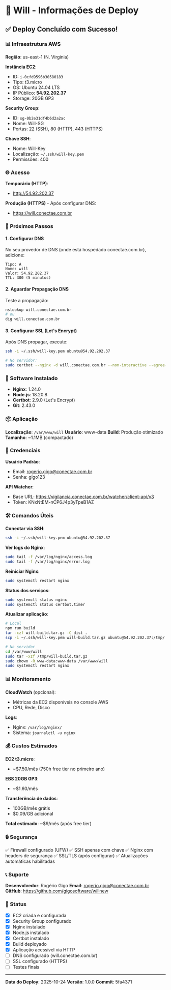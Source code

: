 # 🚀 Will - Informações de Deploy

## ✅ Deploy Concluído com Sucesso!

### 📊 Infraestrutura AWS

**Região**: us-east-1 (N. Virginia)

**Instância EC2**:
- ID: `i-0cfd9596b30580183`
- Tipo: t3.micro
- OS: Ubuntu 24.04 LTS
- IP Público: **54.92.202.37**
- Storage: 20GB GP3

**Security Group**:
- ID: `sg-0b2e31df4b6d2a2ac`
- Nome: Will-SG
- Portas: 22 (SSH), 80 (HTTP), 443 (HTTPS)

**Chave SSH**:
- Nome: Will-Key
- Localização: `~/.ssh/will-key.pem`
- Permissões: 400

### 🌐 Acesso

**Temporário (HTTP)**:
- http://54.92.202.37

**Produção (HTTPS)** - Após configurar DNS:
- https://will.conectae.com.br

### 📝 Próximos Passos

#### 1. Configurar DNS

No seu provedor de DNS (onde está hospedado conectae.com.br), adicione:

```
Tipo: A
Nome: will
Valor: 54.92.202.37
TTL: 300 (5 minutos)
```

#### 2. Aguardar Propagação DNS

Teste a propagação:
```bash
nslookup will.conectae.com.br
# ou
dig will.conectae.com.br
```

#### 3. Configurar SSL (Let's Encrypt)

Após DNS propagar, execute:

```bash
ssh -i ~/.ssh/will-key.pem ubuntu@54.92.202.37

# No servidor:
sudo certbot --nginx -d will.conectae.com.br --non-interactive --agree-tos --email rogerio.gigo@conectae.com.br
```

### 🔧 Software Instalado

- **Nginx**: 1.24.0
- **Node.js**: 18.20.8
- **Certbot**: 2.9.0 (Let's Encrypt)
- **Git**: 2.43.0

### 📦 Aplicação

**Localização**: `/var/www/will`
**Usuário**: www-data
**Build**: Produção otimizado
**Tamanho**: ~1.1MB (compactado)

### 🔐 Credenciais

**Usuário Padrão**:
- Email: rogerio.gigo@conectae.com.br
- Senha: gigo123

**API Watcher**:
- Base URL: https://vigilancia.conectae.com.br/watcher/client-api/v3
- Token: KNxNtEM-nCP6J4p3yTpeB1AZ

### 🛠️ Comandos Úteis

**Conectar via SSH**:
```bash
ssh -i ~/.ssh/will-key.pem ubuntu@54.92.202.37
```

**Ver logs do Nginx**:
```bash
sudo tail -f /var/log/nginx/access.log
sudo tail -f /var/log/nginx/error.log
```

**Reiniciar Nginx**:
```bash
sudo systemctl restart nginx
```

**Status dos serviços**:
```bash
sudo systemctl status nginx
sudo systemctl status certbot.timer
```

**Atualizar aplicação**:
```bash
# Local
npm run build
tar -czf will-build.tar.gz -C dist .
scp -i ~/.ssh/will-key.pem will-build.tar.gz ubuntu@54.92.202.37:/tmp/

# No servidor
cd /var/www/will
sudo tar -xzf /tmp/will-build.tar.gz
sudo chown -R www-data:www-data /var/www/will
sudo systemctl restart nginx
```

### 📊 Monitoramento

**CloudWatch** (opcional):
- Métricas da EC2 disponíveis no console AWS
- CPU, Rede, Disco

**Logs**:
- Nginx: `/var/log/nginx/`
- Sistema: `journalctl -u nginx`

### 💰 Custos Estimados

**EC2 t3.micro**:
- ~$7.50/mês (750h free tier no primeiro ano)

**EBS 20GB GP3**:
- ~$1.60/mês

**Transferência de dados**:
- 100GB/mês grátis
- $0.09/GB adicional

**Total estimado**: ~$9/mês (após free tier)

### 🔒 Segurança

✅ Firewall configurado (UFW)
✅ SSH apenas com chave
✅ Nginx com headers de segurança
✅ SSL/TLS (após configurar)
✅ Atualizações automáticas habilitadas

### 📞 Suporte

**Desenvolvedor**: Rogério Gigo
**Email**: rogerio.gigo@conectae.com.br
**GitHub**: https://github.com/gigosoftware/willnew

### 🎯 Status

- [x] EC2 criada e configurada
- [x] Security Group configurado
- [x] Nginx instalado
- [x] Node.js instalado
- [x] Certbot instalado
- [x] Build deployado
- [x] Aplicação acessível via HTTP
- [ ] DNS configurado (will.conectae.com.br)
- [ ] SSL configurado (HTTPS)
- [ ] Testes finais

---

**Data do Deploy**: 2025-10-24
**Versão**: 1.0.0
**Commit**: 5fa4371
